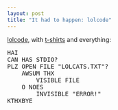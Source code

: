 ```yaml
---
layout: post
title: "It had to happen: lolcode"
---
```




<p><a href="http://lolcode.com/">lolcode</a>, with <a href="http://www.cafepress.com/lolcode">t-shirts</a> and everything:</p>
   
<pre class="sourceCode">
HAI
CAN HAS STDIO?
PLZ OPEN FILE "LOLCATS.TXT"?
	AWSUM THX
		VISIBLE FILE
	O NOES
		INVISIBLE "ERROR!"
KTHXBYE
</pre>


